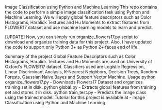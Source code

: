 Image Classification using Python and Machine Learning
This repo contains the code to perform a simple image classification task using Python and Machine Learning. We will apply global feature descriptors such as Color Histograms, Haralick Textures and Hu Moments to extract features from FLOWER17 dataset and use machine learning models to learn and predict.

[UPDATE] Now, you can simply run organize_flowers17.py script to download and organize training data for this project. Also, I have updated the code to support only Python 3+ as Python 2+ faces end of life.

Summary of the project
Global Feature Descriptors such as Color Histograms, Haralick Textures and Hu Moments are used on University of Oxford's FLOWER17 dataset.
Classifiers used are Logistic Regression, Linear Discriminant Analysis, K-Nearest Neighbors, Decision Trees, Random Forests, Gaussian Naive Bayes and Support Vector Machine.
Usage
python organize_flowers17.py - Downloads Flowers17 Dataset and organizes training set in disk.
python global.py - Extracts global features from training set and stores it in disk.
python train_test.py - Predicts the image class using the trained model.
Tutorial for this project is available at - Image Classification using Python and Machine Learning
